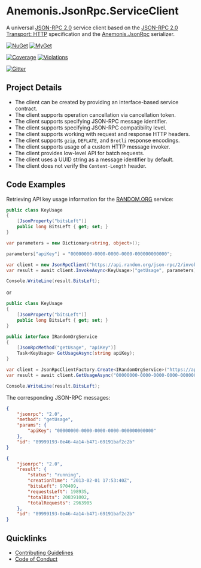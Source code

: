 # Anemonis.JsonRpc.ServiceClient

A universal [JSON-RPC 2.0](http://www.jsonrpc.org/specification) service client based on the [JSON-RPC 2.0 Transport: HTTP](https://www.simple-is-better.org/json-rpc/transport_http.html) specification and the [Anemonis.JsonRpc](https://github.com/alexanderkozlenko/json-rpc)
 serializer.

[![NuGet](https://img.shields.io/nuget/vpre/Anemonis.JsonRpc.ServiceClient.svg?style=flat-square)](https://www.nuget.org/packages/Anemonis.JsonRpc.ServiceClient)
[![MyGet](https://img.shields.io/myget/alexanderkozlenko/vpre/Anemonis.JsonRpc.ServiceClient.svg?label=myget&style=flat-square)](https://www.myget.org/feed/alexanderkozlenko/package/nuget/Anemonis.JsonRpc.ServiceClient)

[![Coverage](https://img.shields.io/sonar/coverage/json-rpc-client?format=long&server=https%3A%2F%2Fsonarcloud.io&style=flat-square)](https://sonarcloud.io/component_measures?id=json-rpc-client&metric=coverage&view=list)
[![Violations](https://img.shields.io/sonar/violations/json-rpc-client?format=long&server=https%3A%2F%2Fsonarcloud.io&style=flat-square)](https://sonarcloud.io/project/issues?id=json-rpc-client&resolved=false)

[![Gitter](https://img.shields.io/gitter/room/nwjs/nw.js.svg?style=flat-square)](https://gitter.im/anemonis/json-rpc-client)

## Project Details

- The client can be created by providing an interface-based service contract.
- The client supports operation cancellation via cancellation token.
- The client supports specifying JSON-RPC message identifier.
- The client supports specifying JSON-RPC compatibility level.
- The client supports working with request and response HTTP headers.
- The client supports `gzip`, `DEFLATE`, and `Brotli` response encodings.
- The client supports usage of a custom HTTP message invoker.
- The client provides low-level API for batch requests.
- The client uses a UUID string as a message identifier by default.
- The client does not verify the `Content-Length` header.

## Code Examples


Retrieving API key usage information for the [RANDOM.ORG](https://api.random.org/json-rpc/2) service:
```cs
public class KeyUsage
{
    [JsonProperty("bitsLeft")]
    public long BitsLeft { get; set; }
}
```
```cs
var parameters = new Dictionary<string, object>();

parameters["apiKey"] = "00000000-0000-0000-0000-000000000000";

var client = new JsonRpcClient("https://api.random.org/json-rpc/2/invoke");
var result = await client.InvokeAsync<KeyUsage>("getUsage", parameters);

Console.WriteLine(result.BitsLeft);
```
or
```cs
public class KeyUsage
{
    [JsonProperty("bitsLeft")]
    public long BitsLeft { get; set; }
}

public interface IRandomOrgService
{
    [JsonRpcMethod("getUsage", "apiKey")]
    Task<KeyUsage> GetUsageAsync(string apiKey);
}
```
```cs
var client = JsonRpcClientFactory.Create<IRandomOrgService>("https://api.random.org/json-rpc/2/invoke");
var result = await client.GetUsageAsync("00000000-0000-0000-0000-000000000000");

Console.WriteLine(result.BitsLeft);
```
The corresponding JSON-RPC messages:
```json
{
    "jsonrpc": "2.0",
    "method": "getUsage",
    "params": {
        "apiKey": "00000000-0000-0000-0000-000000000000"
    },
    "id": "89999193-0e46-4a14-b471-69191baf2c2b"
}
```
```json
{
    "jsonrpc": "2.0",
    "result": {
        "status": "running",
        "creationTime": "2013-02-01 17:53:40Z",
        "bitsLeft": 970409,
        "requestsLeft": 198935,
        "totalBits": 208391002,
        "totalRequests": 2963905
    },
    "id": "89999193-0e46-4a14-b471-69191baf2c2b"
}
```

## Quicklinks

- [Contributing Guidelines](./CONTRIBUTING.md)
- [Code of Conduct](./CODE_OF_CONDUCT.md)
